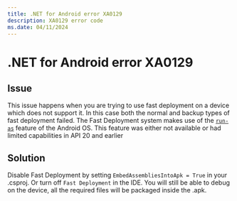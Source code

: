 ```yaml
---
title: .NET for Android error XA0129
description: XA0129 error code
ms.date: 04/11/2024
---
```

# .NET for Android error XA0129

## Issue

This issue happens when you are trying to use fast deployment on a device which
does not support it. In this case both the normal and backup types of fast
deployment failed. The Fast Deployment system makes use of the
[`run-as`](https://android.googlesource.com/platform/system/core.git/+/refs/heads/master/run-as/run-as.cpp#42) feature of the Android OS. This feature was either not available or had
limited capabilities in API 20 and earlier

## Solution

Disable Fast Deployment by setting  `EmbedAssembliesIntoApk = True` in your .csproj.
Or turn off `Fast Deployment` in the IDE. You will still be able to debug on the device,
all the required files will be packaged inside the .apk.